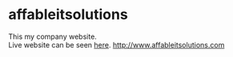 affableitsolutions
==================
This my company website. 
<br>
Live website can be seen <a href="http://www.affableitsolutions.com">here</a>. http://www.affableitsolutions.com
<br>

